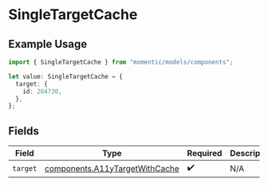 # SingleTargetCache

## Example Usage

```typescript
import { SingleTargetCache } from "momentic/models/components";

let value: SingleTargetCache = {
  target: {
    id: 264730,
  },
};
```

## Fields

| Field                                                                            | Type                                                                             | Required                                                                         | Description                                                                      |
| -------------------------------------------------------------------------------- | -------------------------------------------------------------------------------- | -------------------------------------------------------------------------------- | -------------------------------------------------------------------------------- |
| `target`                                                                         | [components.A11yTargetWithCache](../../models/components/a11ytargetwithcache.md) | :heavy_check_mark:                                                               | N/A                                                                              |